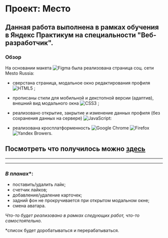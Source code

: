 # Проект: Место

## Данная работа выполнена в рамках обучения в **Яндекс Практикум** на специальности "Веб-разработчик".


### Обзор

На основании макета  ![Figma](https://img.shields.io/badge/figma-%23F24E1E.svg?style=for-the-badge&logo=figma&logoColor=white) была реализована страница соц. сети Mesto Russia:

* сверстана страница, модальное окно редактирования профиля ![HTML5](https://img.shields.io/badge/html5-%23E34F26.svg?style=for-the-badge&logo=html5&logoColor=white) ;

* прописаны стили для мобильной и декстопной версии (адаптив), внешний вид модального окна  ![CSS3](https://img.shields.io/badge/css3-%231572B6.svg?style=for-the-badge&logo=css3&logoColor=white) ;

* реализовано открытие, закрытие и изменение данных профиля (без сохранения данных на сервере) ![JavaScript](https://img.shields.io/badge/javascript-%23323330.svg?style=for-the-badge&logo=javascript&logoColor=%23F7DF1E):

* реализована кросплатформенность
![Google Chrome](https://img.shields.io/badge/Google%20Chrome-4285F4?style=for-the-badge&logo=GoogleChrome&logoColor=white)
![Firefox](https://img.shields.io/badge/Firefox-FF7139?style=for-the-badge&logo=Firefox-Browser&logoColor=white)
![Yandex Browers](https://i.postimg.cc/7LMSdpTM/YAndeks-Brauzer-02.png).

## **Посмотреть что получилось можно [здесь](https://russian-travel.valerkamade.ru/)**

---
---

### *В планах**:
* поставить/удалить лайк;
* счетчик лайков;
* добавление/удаление карточек;
* задний фон не прокручивается при открытом модальном окне;
* смена аватара.

*Что-то будет реализовано в рамках следующих работ, что-то самостоятельно.*

*список будет доробатываться и перерабатываться.

